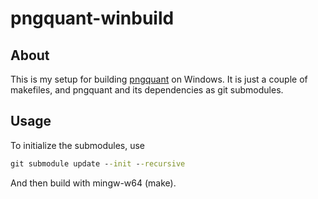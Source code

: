 
pngquant-winbuild
=================

About
-----

This is my setup for building [pngquant][] on Windows. It is just a
couple of makefiles, and pngquant and its dependencies as git
submodules.

[pngquant]: https://github.com/pornel/pngquant


Usage
-----

To initialize the submodules, use

~~~.cmd
git submodule update --init --recursive
~~~

And then build with mingw-w64 (make).
